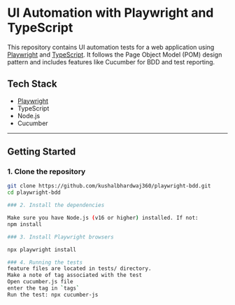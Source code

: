 # UI Automation with Playwright and TypeScript

This repository contains UI automation tests for a web application using [Playwright](https://playwright.dev/) and [TypeScript](https://www.typescriptlang.org/). It follows the Page Object Model (POM) design pattern and includes features like Cucumber for BDD and test reporting.

## Tech Stack

- [Playwright](https://playwright.dev/)
- TypeScript
- Node.js
- Cucumber
  
---

## Getting Started

### 1. Clone the repository

```bash
git clone https://github.com/kushalbhardwaj360/playwright-bdd.git
cd playwright-bdd

### 2. Install the dependencies

Make sure you have Node.js (v16 or higher) installed. If not:
npm install

### 3. Install Playwright browsers

npx playwright install

### 4. Running the tests
feature files are located in tests/ directory.
Make a note of tag associated with the test
Open cucumber.js file
enter the tag in `tags`
Run the test: npx cucumber-js
